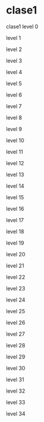 # clase1
clase1
level 0

level 1

level 2

level 3

level 4

level 5

level 6

level 7

level 8

level 9

level 10

level 11

level 12

level 13

level 14

level 15

level 16

level 17

level 18

level 19

level 20

level 21

level 22

level 23

level 24

level 25

level 26

level 27

level 28

level 29

level 30

level 31

level 32

level 33

level 34


